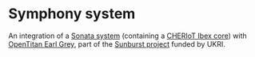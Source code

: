 # Symphony system

An integration of a [Sonata system](https://github.com/lowRISC/sonata-system) (containing a [CHERIoT Ibex core](https://github.com/microsoft/cheriot-ibex)) with [OpenTitan Earl Grey](https://github.com/lowRISC/opentitan), part of the [Sunburst project](https://www.sunburst-project.org/) funded by UKRI.
